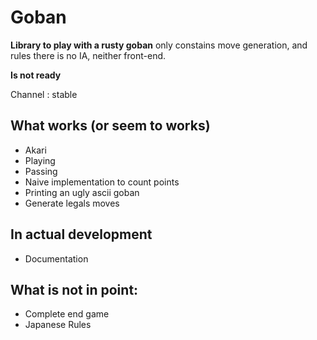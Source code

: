 # Goban

**Library to play with a rusty goban** only constains move generation, and rules there is no IA, neither
front-end.

**Is not ready**

Channel : stable

## What works (or seem to works)
- Akari
- Playing
- Passing
- Naive implementation to count points
- Printing an ugly ascii goban
- Generate legals moves

## In actual development
- Documentation


## What is not in point:
- Complete end game
- Japanese Rules

